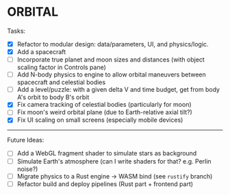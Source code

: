 # ORBITAL

Tasks:

- [x] Refactor to modular design: data/parameters, UI, and physics/logic.
- [x] Add a spacecraft 
- [ ] Incorporate true planet and moon sizes and distances (with object scaling factor in Controls pane)
- [ ] Add N-body physics to engine to allow orbital maneuvers between spacecraft and celestial bodies
- [ ] Add a level/puzzle: with a given delta V and time budget, get from body A's orbit to body B's orbit
- [x] Fix camera tracking of celestial bodies (particularly for moon)
- [ ] Fix moon's weird orbital plane (due to Earth-relative axial tilt?)
- [x] Fix UI scaling on small screens (especially mobile devices)

---

Future Ideas:

- [ ] Add a WebGL fragment shader to simulate stars as background
- [ ] Simulate Earth's atmosphere (can I write shaders for that? e.g. Perlin noise?)
- [ ] Migrate physics to a Rust engine -> WASM bind (see `rustify` branch)
- [ ] Refactor build and deploy pipelines (Rust part + frontend part)
